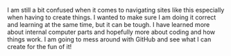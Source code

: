I am still a bit confused when it comes to navigating sites like this especially when having to create things. I wanted to make sure I am doing it correct and learning at the same time, but it can be tough. I have learned more about internal computer parts and hopefully more about coding and how things work. I am going to mess around with GitHub and see what I can create for the fun of it!
